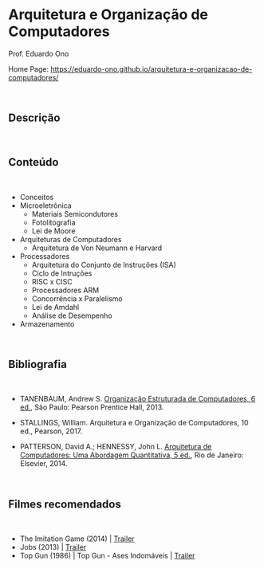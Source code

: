 # Arquitetura e Organização de Computadores

Prof. Eduardo Ono

Home Page: https://eduardo-ono.github.io/arquitetura-e-organizacao-de-computadores/

<br>

## Descrição

<br>

## Conteúdo
<br>

* Conceitos
* Microeletrônica
    * Materiais Semicondutores
    * Fotolitografia
    * Lei de Moore
* Arquiteturas de Computadores
    * Arquitetura de Von Neumann e Harvard
* Processadores
    * Arquitetura do Conjunto de Instruções (ISA)
    * Ciclo de Intruções
    * RISC x CISC
    * Processadores ARM
    * Concorrência x Paralelismo
    * Lei de Amdahl
    * Análise de Desempenho
* Armazenamento

<br>

## Bibliografia
<br>

- TANENBAUM, Andrew S. [Organização Estruturada de Computadores, 6 ed.](https://archive.org/details/TanenbaumOrganizacaoEstruturadaDeComputadores6Ed),
São Paulo: Pearson Prentice Hall, 2013.

- STALLINGS, William. Arquitetura e Organização de Computadores, 10 ed., Pearson, 2017.

- PATTERSON, David A.; HENNESSY, John L. [Arquitetura de Computadores: Uma Abordagem Quantitativa, 5 ed.](https://archive.org/details/ArquiteturaDeComputadores), Rio de Janeiro: Elsevier, 2014.

<br>

## Filmes recomendados
<br>

- The Imitation Game (2014) | [Trailer](https://youtu.be/nuPZUUED5uk)
- Jobs (2013) | [Trailer](https://youtu.be/SH1jKZwcS9Y)
- Top Gun (1986) | Top Gun - Ases Indomáveis | [Trailer](https://youtu.be/r5h5JrzJMtQ)
